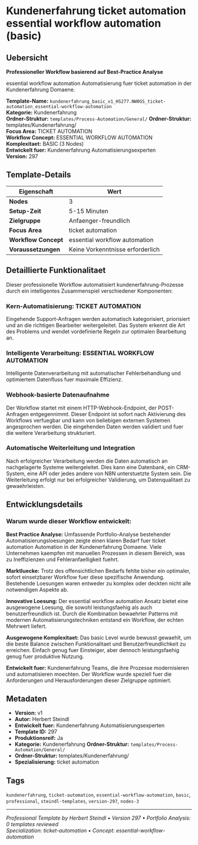 # Kundenerfahrung ticket automation essential workflow automation (basic)

## Uebersicht

**Professioneller Workflow basierend auf Best-Practice Analyse**

essential workflow automation Automatisierung fuer ticket automation in der Kundenerfahrung Domaene.

**Template-Name:** `kundenerfahrung_basic_v1_HS277.NW0GS_ticket-automation_essential-workflow-automation`  
**Kategorie:** Kundenerfahrung  
**Ordner-Struktur:** `templates/Process-Automation/General/`
**Ordner-Struktur:** templates/Kundenerfahrung/  
**Focus Area:** TICKET AUTOMATION  
**Workflow Concept:** ESSENTIAL WORKFLOW AUTOMATION  
**Komplexitaet:** BASIC (3 Nodes)  
**Entwickelt fuer:** Kundenerfahrung Automatisierungsexperten  
**Version:** 297

## Template-Details

| **Eigenschaft** | **Wert** |
|------------------|----------|
| **Nodes** | 3 |
| **Setup-Zeit** | 5-15 Minuten |
| **Zielgruppe** | Anfaenger-freundlich |
| **Focus Area** | ticket automation |
| **Workflow Concept** | essential workflow automation |
| **Voraussetzungen** | Keine Vorkenntnisse erforderlich |

## Detaillierte Funktionalitaet

Dieser professionelle Workflow automatisiert kundenerfahrung-Prozesse durch ein intelligentes Zusammenspiel verschiedener Komponenten:

### Kern-Automatisierung: TICKET AUTOMATION
Eingehende Support-Anfragen werden automatisch kategorisiert, priorisiert und an die richtigen Bearbeiter weitergeleitet. Das System erkennt die Art des Problems und wendet vordefinierte Regeln zur optimalen Bearbeitung an.

### Intelligente Verarbeitung: ESSENTIAL WORKFLOW AUTOMATION
Intelligente Datenverarbeitung mit automatischer Fehlerbehandlung und optimiertem Datenfluss fuer maximale Effizienz.

### Webhook-basierte Datenaufnahme
Der Workflow startet mit einem HTTP-Webhook-Endpoint, der POST-Anfragen entgegennimmt. Dieser Endpoint ist sofort nach Aktivierung des Workflows verfuegbar und kann von beliebigen externen Systemen angesprochen werden. Die eingehenden Daten werden validiert und fuer die weitere Verarbeitung strukturiert.

### Automatische Weiterleitung und Integration
Nach erfolgreicher Verarbeitung werden die Daten automatisch an nachgelagerte Systeme weitergeleitet. Dies kann eine Datenbank, ein CRM-System, eine API oder jedes andere von N8N unterstuetzte System sein. Die Weiterleitung erfolgt nur bei erfolgreicher Validierung, um Datenqualitaet zu gewaehrleisten.





## Entwicklungsdetails

### Warum wurde dieser Workflow entwickelt:

**Best Practice Analyse:** Umfassende Portfolio-Analyse bestehender Automatisierungsloesungen zeigte einen klaren Bedarf fuer ticket automation Automation in der Kundenerfahrung Domaene. Viele Unternehmen kaempfen mit manuellen Prozessen in diesem Bereich, was zu Ineffizienzen und Fehleranfaelligkeit fuehrt.

**Marktluecke:** Trotz des offensichtlichen Bedarfs fehlte bisher ein optimaler, sofort einsetzbarer Workflow fuer diese spezifische Anwendung. Bestehende Loesungen waren entweder zu komplex oder deckten nicht alle notwendigen Aspekte ab.

**Innovative Loesung:** Der essential workflow automation Ansatz bietet eine ausgewogene Loesung, die sowohl leistungsfaehig als auch benutzerfreundlich ist. Durch die Kombination bewaehrter Patterns mit modernen Automatisierungstechniken entstand ein Workflow, der echten Mehrwert liefert.

**Ausgewogene Komplexitaet:** Das basic Level wurde bewusst gewaehlt, um die beste Balance zwischen Funktionalitaet und Benutzerfreundlichkeit zu erreichen. Einfach genug fuer Einsteiger, aber dennoch leistungsfaehig genug fuer produktive Nutzung.

**Entwickelt fuer:** Kundenerfahrung Teams, die ihre Prozesse modernisieren und automatisieren moechten. Der Workflow wurde speziell fuer die Anforderungen und Herausforderungen dieser Zielgruppe optimiert.

## Metadaten

- **Version:** v1
- **Autor:** Herbert Steindl
- **Entwickelt fuer:** Kundenerfahrung Automatisierungsexperten
- **Template ID:** 297
- **Produktionsreif:** Ja
- **Kategorie:** Kundenerfahrung
**Ordner-Struktur:** `templates/Process-Automation/General/`
- **Ordner-Struktur:** templates/Kundenerfahrung/
- **Spezialisierung:** ticket automation

## Tags

`kundenerfahrung`, `ticket-automation`, `essential-workflow-automation`, `basic`, `professional`, `steindl-templates`, `version-297`, `nodes-3`

---

*Professional Template by Herbert Steindl • Version 297 • Portfolio Analysis: 0 templates reviewed*  
*Specialization: ticket-automation • Concept: essential-workflow-automation*